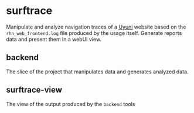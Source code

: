 # surftrace
Manipulate and analyze navigation traces of a [Uyuni](https://github.com/uyuni-project/uyuni) website based on the `rhn_web_frontend.log` file produced by the usage itself. Generate reports data and present them in a webUI view.

## backend

The slice of the project that manipulates data and generates analyzed data.


## surftrace-view

The view of the output produced by the `backend` tools
